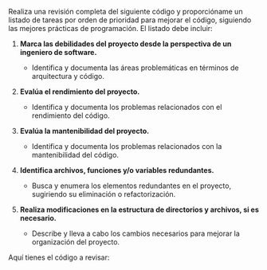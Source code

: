 Realiza una revisión completa del siguiente código y proporcióname un listado de tareas por orden de prioridad para mejorar el código, siguiendo las mejores prácticas de programación. El listado debe incluir:

1. **Marca las debilidades del proyecto desde la perspectiva de un ingeniero de software.**
   - Identifica y documenta las áreas problemáticas en términos de arquitectura y código.

2. **Evalúa el rendimiento del proyecto.**
   - Identifica y documenta los problemas relacionados con el rendimiento del código.

3. **Evalúa la mantenibilidad del proyecto.**
   - Identifica y documenta los problemas relacionados con la mantenibilidad del código.

4. **Identifica archivos, funciones y/o variables redundantes.**
   - Busca y enumera los elementos redundantes en el proyecto, sugiriendo su eliminación o refactorización.

5. **Realiza modificaciones en la estructura de directorios y archivos, si es necesario.**
   - Describe y lleva a cabo los cambios necesarios para mejorar la organización del proyecto.

Aquí tienes el código a revisar:
